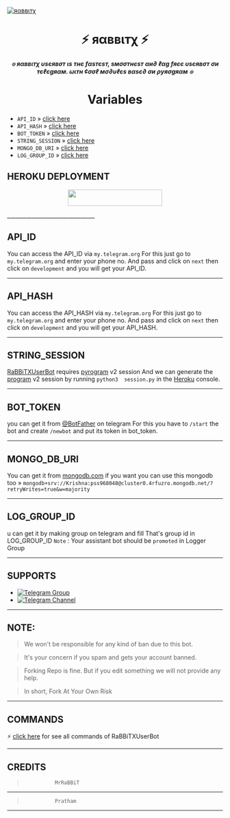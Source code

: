 [![яαввιтχ](https://telegra.ph//file/2ae6c7cb49e8ab207f34e.jpg)](https://t.me/RaBBiTXUserBot)


<h1 align="center">
<b> ⚡ яαввιтχ ⚡ </b>
</h1>

<h6 align="center">
  <b> ๏ яαввιтχ υѕєявσт ιѕ тнє  fαѕтєѕт, ѕмσσтнєѕт αи∂ ℓαg fяєє υѕєявσт σи тєℓєgяαм. ωιтн ¢σσℓ мσ∂υℓєѕ вαѕє∂ σи ρуяσgяαм ๏</b>
</h6>


<h1 align="center">
<b>  Variables </b>
</h1>

- `API_ID` » [click here](#API_ID)
- `API_HASH` » [click here](#API_HASH)
- `BOT_TOKEN` » [click here](#BOT_TOKEN)
- `STRING_SESSION` » [click here](#STRING_SESSION)
- `MONGO_DB_URI` » [click here](#MONGO_DB_URI)
- `LOG_GROUP_ID` » [click here](#LOG_GROUP_ID)


## HEROKU DEPLOYMENT
<p align="center"><a href="https://dashboard.heroku.com/new?template=https://github.com/ITZ-RaBBiT/RaBBiTXUserBot"> <img src="https://img.shields.io/badge/Deploy%20On%20Heroku-black?style=for-the-badge&logo=heroku" width="220" height="38.45"/></a></p>
________________________________


## API_ID 
You can access the API_ID via `my.telegram.org` For this just go to `my.telegram.org` and  enter your phone no. And pass and click on `next` then click on `development` and you will get your API_ID.
________________________________


## API_HASH
You can access the API_HASH via `my.telegram.org` For this just go to `my.telegram.org` and  enter your phone no. And pass and click on `next` then click on `development` and you will get your API_HASH.
________________________________


## STRING_SESSION
[RaBBiTXUserBot](https://github.com/ITZ-RaBBiT/RaBBiTXUserBot) requires [pyrogram](https://pyrogram.org) v2 session 
And we can generate the [program](https://pyrogram.org) v2 session by running `python3  session.py` in the [Heroku](https://dashboard.heroku.com) console.
________________________________


## BOT_TOKEN
 you can get it from [@BotFather](https://t.me/botfather) on telegram For this you have to `/start` the bot and create `/newbot` and put its token in bot_token.
________________________________


## MONGO_DB_URI
You can get it from [mongodb.com](https://mongodb.com) 
if you want you can use this mongodb too » `mongodb+srv://Krishna:pss968048@cluster0.4rfuzro.mongodb.net/?retryWrites=true&w=majority`
________________________________


## LOG_GROUP_ID
u can get it by making group on telegram and fill That's group id in LOG_GROUP_ID
`Note` :  Your assistant bot should be `promoted` in Logger Group
________________________________


## SUPPORTS
- [![Telegram Group](https://img.shields.io/badge/Telegram-Group-brightgreen)](https://t.me/RaBBiTXUserBot)
- [![Telegram Channel](https://img.shields.io/badge/Telegram-Channel-brightgreen)](https://t.me/RaBBiTXupdates)

________________________________


## NOTE:
> We won't be responsible for any kind of ban due to this bot.

> It's your concern if you spam and gets your account banned.

> Forking Repo is fine. But if you edit something we will not provide any help.

> In short, Fork At Your Own Risk
________________________________

## COMMANDS 
⚡ [click here](https://github.com/ITZ-RaBBiT/RaBBiTXUserBot/blob/main/Data/help.py) for see all commands of RaBBiTXUserBot

________________________________
 
## CREDITS 
>               MrRaBBiT
________________________________

>               Pratham
_________________________________


